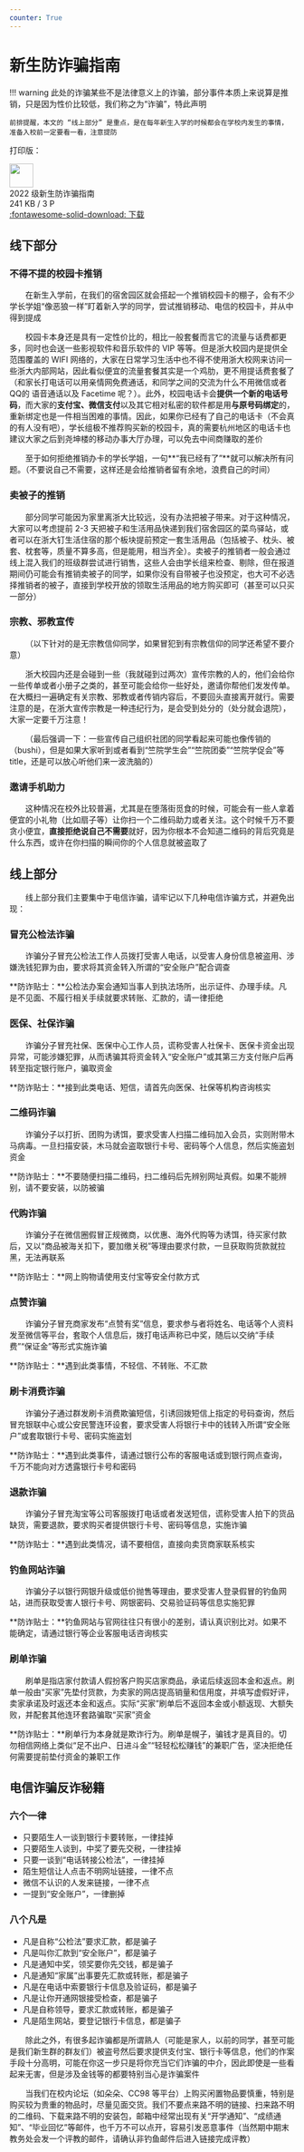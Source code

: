 ```yaml
---
counter: True
---
```


# 新生防诈骗指南

!!! warning
    此处的诈骗某些不是法律意义上的诈骗，部分事件本质上来说算是推销，只是因为性价比较低，我们称之为“诈骗”，特此声明

    前排提醒，本文的 “线上部分” 是重点，是在每年新生入学的时候都会在学校内发生的事情，准备入校前一定要看一看，注意提防

打印版：

<div class="card file-block" markdown="1">
<div class="file-icon"><img src="https://cdn.tonycrane.cc/turing2022/images/pdf.svg" style="height: 3em;"></div>
<div class="file-body">
<div class="file-title">2022 级新生防诈骗指南</div>
<div class="file-meta">241 KB / 3 P</div>
</div>
<a class="down-button" target="_blank" href="https://cdn.tonycrane.cc/turing2022/files/2022%E7%BA%A7%E6%96%B0%E7%94%9F%E9%98%B2%E8%AF%88%E9%AA%97%E6%8C%87%E5%8D%97.pdf" markdown="1">:fontawesome-solid-download: 下载</a>
</div>

## 线下部分
### 不得不提的校园卡推销
&emsp;&emsp;在新生入学前，在我们的宿舍园区就会搭起一个推销校园卡的棚子，会有不少学长学姐“像恶狼一样”盯着新入学的同学，尝试推销移动、电信的校园卡，并从中得到提成

&emsp;&emsp;校园卡本身还是具有一定性价比的，相比一般套餐而言它的流量与话费都更多，同时也会送一些影视软件和音乐软件的 VIP 等等。但是浙大校园内是提供全范围覆盖的 WIFI 网络的，大家在日常学习生活中也不得不使用浙大校网来访问一些浙大内部网站，因此看似便宜的流量套餐其实是一个鸡肋，更不用提话费套餐了（和家长打电话可以用亲情网免费通话，和同学之间的交流为什么不用微信或者 QQ的 语音通话以及 Facetime 呢？）。此外，校园电话卡会**提供一个新的电话号码**，而大家的**支付宝、微信支付**以及其它相对私密的软件都是用**与原号码绑定**的，重新绑定也是一件相当困难的事情。因此，如果你已经有了自己的电话卡（不会真的有人没有吧），学长组极不推荐购买新的校园卡，真的需要杭州地区的电话卡也建议大家之后到尧坤楼的移动办事大厅办理，可以免去中间商赚取的差价

&emsp;&emsp;至于如何拒绝推销办卡的学长学姐，一句**“我已经有了”**就可以解决所有问题。（不要说自己不需要，这样还是会给推销者留有余地，浪费自己的时间）

### 卖被子的推销
&emsp;&emsp;部分同学可能因为家里离浙大比较远，没有办法把被子带来。对于这种情况，大家可以考虑提前 2-3 天把被子和生活用品快递到我们宿舍园区的菜鸟驿站，或者可以在浙大钉生活住宿的那个板块提前预定一套生活用品（包括被子、枕头、被套、枕套等，质量不算多高，但是能用，相当齐全）。卖被子的推销者一般会通过线上混入我们的班级群尝试进行销售，这些人会由学长组来检查、剔除，但在报道期间仍可能会有推销卖被子的同学，如果你没有自带被子也没预定，也大可不必选择推销者的被子，直接到学校开放的领取生活用品的地方购买即可（甚至可以只买一部分）

### 宗教、邪教宣传
&emsp;&emsp;（以下针对的是无宗教信仰同学，如果冒犯到有宗教信仰的同学还希望不要介意）

&emsp;&emsp;浙大校园内还是会碰到一些（我就碰到过两次）宣传宗教的人的，他们会给你一些传单或者小册子之类的，甚至可能会给你一些好处，邀请你帮他们发发传单。在大概扫一遍确定有关宗教、邪教或者传销内容后，不要回头直接离开就行。需要注意的是，在浙大宣传宗教是一种违纪行为，是会受到处分的（处分就会退院），大家一定要千万注意！

&emsp;&emsp;（最后强调一下：一些宣传自己组织社团的同学看起来可能也像传销的（bushi），但是如果大家听到或者看到“竺院学生会”“竺院团委”“竺院学促会”等 title，还是可以放心听他们来一波洗脑的）

### 邀请手机助力
&emsp;&emsp;这种情况在校外比较普遍，尤其是在堕落街觅食的时候，可能会有一些人拿着便宜的小礼物（比如扇子等）让你扫一个二维码助力或者关注。这个时候千万不要贪小便宜，**直接拒绝说自己不需要**就好，因为你根本不会知道二维码的背后究竟是什么东西，或许在你扫描的瞬间你的个人信息就被盗取了

## 线上部分
&emsp;&emsp;线上部分我们主要集中于电信诈骗，请牢记以下几种电信诈骗方式，并避免出现：

### 冒充公检法诈骗
&emsp;&emsp;诈骗分子冒充公检法工作人员拨打受害人电话，以受害人身份信息被盗用、涉嫌洗钱犯罪为由，要求将其资金转入所谓的“安全账户”配合调查

**防诈贴士：**公检法办案会通知当事人到执法场所，出示证件、办理手续。凡是不见面、不履行相关手续就要求转账、汇款的，请一律拒绝

### 医保、社保诈骗

&emsp;&emsp;诈骗分子冒充社保、医保中心工作人员，谎称受害人社保卡、医保卡资金出现异常，可能涉嫌犯罪，从而诱骗其将资金转入“安全账户”或其第三方支付账户后再转至指定银行账户，骗取资金

**防诈贴士：**接到此类电话、短信，请首先向医保、社保等机构咨询核实

### 二维码诈骗

&emsp;&emsp;诈骗分子以打折、团购为诱饵，要求受害人扫描二维码加入会员，实则附带木马病毒。一旦扫描安装，木马就会盗取银行卡号、密码等个人信息，然后实施盗划资金

**防诈贴士：**不要随便扫描二维码，扫二维码后先辨别网址真假。如果不能辨别，请不要安装，以防被骗

### 代购诈骗

&emsp;&emsp;诈骗分子在微信圈假冒正规微商，以优惠、海外代购等为诱饵，待买家付款后，又以“商品被海关扣下，要加缴关税”等理由要求付款，一旦获取购货款就拉黑，无法再联系

**防诈贴士：**网上购物请使用支付宝等安全付款方式

### 点赞诈骗

&emsp;&emsp;诈骗分子冒充商家发布“点赞有奖”信息，要求参与者将姓名、电话等个人资料发至微信等平台，套取个人信息后，拨打电话声称已中奖，随后以交纳“手续费”“保证金”等形式实施诈骗

**防诈贴士：**遇到此类事情，不轻信、不转账、不汇款

### 刷卡消费诈骗

&emsp;&emsp;诈骗分子通过群发刷卡消费欺骗短信，引诱回拨短信上指定的号码查询，然后冒充银联中心或公安民警连环设套，要求受害人将银行卡中的钱转入所谓“安全账户”或套取银行卡号、密码实施盗划

**防诈贴士：**遇到此类事件，请通过银行公布的客服电话或到银行网点查询，千万不能向对方透露银行卡号和密码

### 退款诈骗

&emsp;&emsp;诈骗分子冒充淘宝等公司客服拨打电话或者发送短信，谎称受害人拍下的货品缺货，需要退款，要求购买者提供银行卡号、密码等信息，实施诈骗

**防诈贴士：**遇到此类情况，请不要相信，直接向卖货商家联系核实

### 钓鱼网站诈骗

&emsp;&emsp;诈骗分子以银行网银升级或低价抛售等理由，要求受害人登录假冒的钓鱼网站，进而获取受害人银行卡号、网银密码、交易验证码等信息实施犯罪

**防诈贴士：**钓鱼网站与官网往往只有很小的差别，请认真识别比对。如果不能确定，请通过银行等企业客服电话咨询核实

### 刷单诈骗

&emsp;&emsp;刷单是指店家付款请人假扮客户购买店家商品，承诺后续返回本金和返点。刷单一般由“买家”先垫付货款，为卖家的网店提高销量和信用度，并填写虚假好评，卖家承诺及时返还本金和返点。实际“买家”刷单后不返回本金或小额返现、大额失败，并配套其他连环套路骗取“买家”资金

**防诈贴士：**刷单行为本身就是欺诈行为。刷单是幌子，骗钱才是真目的。切勿相信网络上类似“足不出户、日进斗金”“轻轻松松赚钱”的兼职广告，坚决拒绝任何需要提前垫付资金的兼职工作

## 电信诈骗反诈秘籍
### 六个一律
- 只要陌生人一谈到银行卡要转账，一律挂掉
- 只要陌生人谈到，中奖了要先交税，一律挂掉
- 只要一谈到“电话转接公检法”，一律挂掉
- 陌生短信让人点击不明网址链接，一律不点
- 微信不认识的人发来链接，一律不点
- 一提到“安全账户”，一律删掉

### 八个凡是
- 凡是自称“公检法”要求汇款，都是骗子
- 凡是叫你汇款到“安全账户”，都是骗子
- 凡是通知中奖，领奖要你先交钱，都是骗子
- 凡是通知“家属”出事要先汇款或转账，都是骗子
- 凡是在电话中索要银行卡信息及验证码，都是骗子
- 凡是让你开通网银接受检查，都是骗子
- 凡是自称领导，要求汇款或转账，都是骗子
- 凡是陌生网站，要登记银行卡信息，都是骗子

&emsp;&emsp;除此之外，有很多起诈骗都是所谓熟人（可能是家人，以前的同学，甚至可能是我们新生群的群友们）被盗号然后要求提供支付宝、银行卡等信息，他们的作案手段十分高明，可能在你这一步只是将你充当它们诈骗的中介，因此即使是一些看起来无害，但是涉及金钱等的都要特别当心是诈骗案件

&emsp;&emsp;当我们在校内论坛（如朵朵、CC98 等平台）上购买闲置物品要慎重，特别是购买较为贵重的物品时，尽量见面交货。我们不要点来路不明的链接、扫来路不明的二维码、下载来路不明的安装包，邮箱中经常出现有关“开学通知”、“成绩通知”、“毕业回忆”等邮件，也千万不可以点开，容易引发恶意事件（当然期中期末教务处会发一个评教的邮件，请确认非钓鱼邮件后进入链接完成评教）
